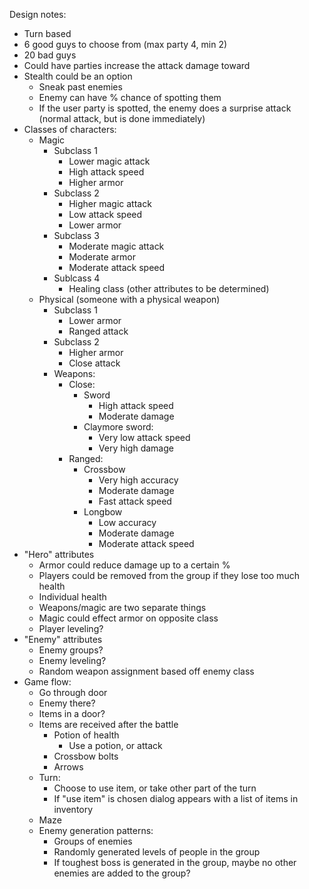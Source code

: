Design notes:

- Turn based
- 6 good guys to choose from (max party 4, min 2)
- 20 bad guys
- Could have parties increase the attack damage toward 
- Stealth could be an option
	- Sneak past enemies
	- Enemy can have % chance of spotting them
	- If the user party is spotted, the enemy does a surprise attack (normal attack, but is done immediately)
- Classes of characters:
	- Magic
		- Subclass 1
			- Lower magic attack
			- High attack speed
			- Higher armor
		- Subclass 2
			- Higher magic attack
			- Low attack speed
			- Lower armor
		- Subclass 3
			- Moderate magic attack
			- Moderate armor
			- Moderate attack speed
		- Sublcass 4
			- Healing class (other attributes to be determined)
	- Physical (someone with a physical weapon)
		- Subclass 1
			- Lower armor
			- Ranged attack
		- Subclass 2
			- Higher armor
			- Close attack
		- Weapons:
			- Close:
				- Sword
					- High attack speed
					- Moderate damage
				- Claymore sword:
					- Very low attack speed
					- Very high damage
			- Ranged:
				- Crossbow
					- Very high accuracy
					- Moderate damage
					- Fast attack speed
				- Longbow
					- Low accuracy
					- Moderate damage
					- Moderate attack speed
- "Hero" attributes
	- Armor could reduce damage up to a certain %
	- Players could be removed from the group if they lose too much health
	- Individual health
	- Weapons/magic are two separate things
	- Magic could effect armor on opposite class
	- Player leveling?
- "Enemy" attributes
	- Enemy groups?
	- Enemy leveling?
	- Random weapon assignment based off enemy class
- Game flow:
	- Go through door
	- Enemy there?
	- Items in a door?
	- Items are received after the battle
		- Potion of health
			- Use a potion, or attack
		- Crossbow bolts
		- Arrows
	- Turn:
		- Choose to use item, or take other part of the turn
		- If "use item" is chosen dialog appears with a list of items in inventory
	- Maze
	- Enemy generation patterns:
		- Groups of enemies
		- Randomly generated levels of people in the group
		- If toughest boss is generated in the group, maybe no other enemies are added to the group?